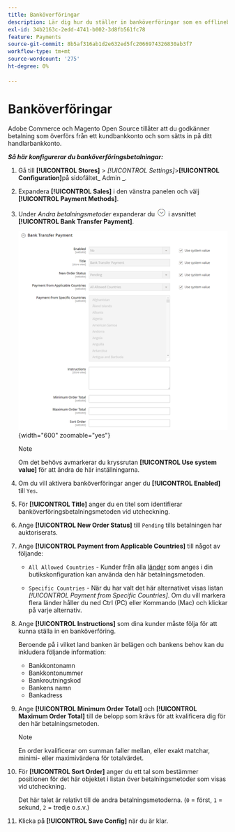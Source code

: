 ```yaml
---
title: Banköverföringar
description: Lär dig hur du ställer in banköverföringar som en offlinebetalningsmetod i din butik.
exl-id: 34b2163c-2edd-4741-b002-3d8fb561fc78
feature: Payments
source-git-commit: 8b5af316ab1d2e632ed5fc2066974326830ab3f7
workflow-type: tm+mt
source-wordcount: '275'
ht-degree: 0%

---
```


# Banköverföringar

Adobe Commerce och Magento Open Source tillåter att du godkänner betalning som överförs från ett kundbankkonto och som sätts in på ditt handlarbankkonto.

**_Så här konfigurerar du banköverföringsbetalningar:_**

1. Gå till **[!UICONTROL Stores]** > _[!UICONTROL Settings]_>**[!UICONTROL Configuration]**&#x200B;på sidofältet_ Admin _.

1. Expandera **[!UICONTROL Sales]** i den vänstra panelen och välj **[!UICONTROL Payment Methods]**.

1. Under _Andra betalningsmetoder_ expanderar du ![Expansionsväljaren](../assets/icon-display-expand.png) i avsnittet **[!UICONTROL Bank Transfer Payment]**.

   ![Banköverföringsbetalning](../configuration-reference/sales/assets/payment-methods-bank-transfer-payment.png){width="600" zoomable="yes"}

   >[!NOTE]
   >
   >Om det behövs avmarkerar du kryssrutan **[!UICONTROL Use system value]** för att ändra de här inställningarna.

1. Om du vill aktivera banköverföringar anger du **[!UICONTROL Enabled]** till `Yes`.

1. För **[!UICONTROL Title]** anger du en titel som identifierar banköverföringsbetalningsmetoden vid utcheckning.

1. Ange **[!UICONTROL New Order Status]** till `Pending` tills betalningen har auktoriserats.

1. Ange **[!UICONTROL Payment from Applicable Countries]** till något av följande:

   - `All Allowed Countries` - Kunder från alla [länder](../getting-started/store-details.md#country-options) som anges i din butikskonfiguration kan använda den här betalningsmetoden.

   - `Specific Countries` - När du har valt det här alternativet visas listan _[!UICONTROL Payment from Specific Countries]_. Om du vill markera flera länder håller du ned Ctrl (PC) eller Kommando (Mac) och klickar på varje alternativ.

1. Ange **[!UICONTROL Instructions]** som dina kunder måste följa för att kunna ställa in en banköverföring.

   Beroende på i vilket land banken är belägen och bankens behov kan du inkludera följande information:

   - Bankkontonamn
   - Bankkontonummer
   - Bankroutningskod
   - Bankens namn
   - Bankadress

1. Ange **[!UICONTROL Minimum Order Total]** och **[!UICONTROL Maximum Order Total]** till de belopp som krävs för att kvalificera dig för den här betalningsmetoden.

   >[!NOTE]
   >
   >En order kvalificerar om summan faller mellan, eller exakt matchar, minimi- eller maximivärdena för totalvärdet.

1. För **[!UICONTROL Sort Order]** anger du ett tal som bestämmer positionen för det här objektet i listan över betalningsmetoder som visas vid utcheckning.

   Det här talet är relativt till de andra betalningsmetoderna. (`0` = först, `1` = sekund, `2` = tredje o.s.v.)

1. Klicka på **[!UICONTROL Save Config]** när du är klar.
